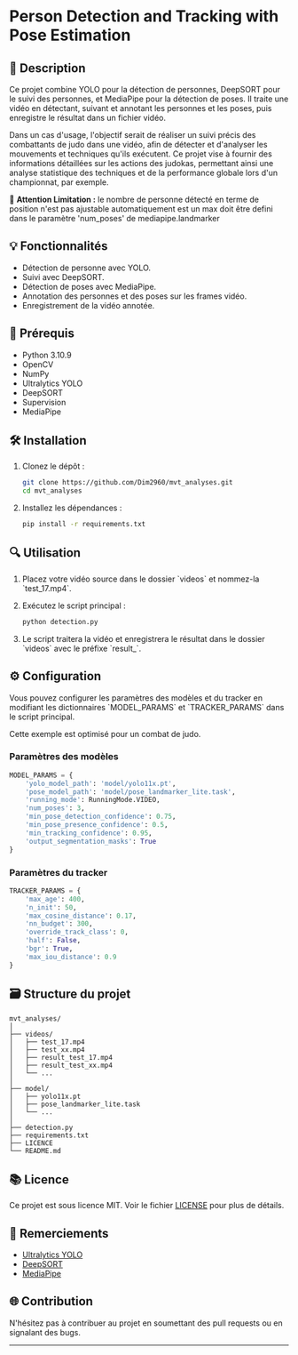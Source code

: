 # Person Detection and Tracking with Pose Estimation

## 🌟 Description

Ce projet combine YOLO pour la détection de personnes, DeepSORT pour le suivi des personnes, et MediaPipe pour la détection de poses. Il traite une vidéo en détectant, suivant et annotant les personnes et les poses, puis enregistre le résultat dans un fichier vidéo.

Dans un cas d'usage, l'objectif serait de réaliser un suivi précis des combattants de judo dans une vidéo, afin de détecter et d'analyser les mouvements et techniques qu'ils exécutent. Ce projet vise à fournir des informations détaillées sur les actions des judokas, permettant ainsi une analyse statistique des techniques et de la performance globale lors d'un championnat, par exemple.

🚨 **Attention Limitation :** le nombre de personne détecté en terme de position n'est pas ajustable automatiquement est un max doit être defini dans le paramètre 'num_poses' de mediapipe.landmarker 

## 💡 Fonctionnalités

- Détection de personne avec YOLO.
- Suivi avec DeepSORT.
- Détection de poses avec MediaPipe.
- Annotation des personnes et des poses sur les frames vidéo.
- Enregistrement de la vidéo annotée.

## 💪 Prérequis

- Python 3.10.9
- OpenCV
- NumPy
- Ultralytics YOLO
- DeepSORT
- Supervision
- MediaPipe

## 🛠 Installation

1. Clonez le dépôt :

    ```bash
    git clone https://github.com/Dim2960/mvt_analyses.git
    cd mvt_analyses
    ```

2. Installez les dépendances :

    ```bash
    pip install -r requirements.txt
    ```

## 🔍 Utilisation

1. Placez votre vidéo source dans le dossier \`videos\` et nommez-la \`test_17.mp4\`.

2. Exécutez le script principal :

    ```bash
    python detection.py
    ```

3. Le script traitera la vidéo et enregistrera le résultat dans le dossier \`videos\` avec le préfixe \`result_\`.

## ⚙️ Configuration

Vous pouvez configurer les paramètres des modèles et du tracker en modifiant les dictionnaires \`MODEL_PARAMS\` et \`TRACKER_PARAMS\` dans le script principal.

Cette exemple est optimisé pour un combat de judo.

### Paramètres des modèles

```python
MODEL_PARAMS = {
    'yolo_model_path': 'model/yolo11x.pt',
    'pose_model_path': 'model/pose_landmarker_lite.task',
    'running_mode': RunningMode.VIDEO,
    'num_poses': 3,
    'min_pose_detection_confidence': 0.75,
    'min_pose_presence_confidence': 0.5,
    'min_tracking_confidence': 0.95,
    'output_segmentation_masks': True
}
```

### Paramètres du tracker

```python
TRACKER_PARAMS = {
    'max_age': 400,
    'n_init': 50,
    'max_cosine_distance': 0.17,
    'nn_budget': 300,
    'override_track_class': 0,
    'half': False,
    'bgr': True,
    'max_iou_distance': 0.9
}
```

## 🗃️ Structure du projet

```
mvt_analyses/
│
├── videos/
│   ├── test_17.mp4
│   ├── test_xx.mp4
│   ├── result_test_17.mp4
│   ├── result_test_xx.mp4
│   └── ...
│
├── model/
│   ├── yolo11x.pt
│   ├── pose_landmarker_lite.task
│   └── ...
│
├── detection.py
├── requirements.txt
├── LICENCE
└── README.md
```

## 📚 Licence

Ce projet est sous licence MIT. Voir le fichier [LICENSE](LICENSE) pour plus de détails.

## 🙏 Remerciements

- [Ultralytics YOLO](https://github.com/ultralytics)
- [DeepSORT](https://github.com/nwojke/deep_sort)
- [MediaPipe](https://ai.google.dev/edge/mediapipe/solutions/)

## 🌐 Contribution

N'hésitez pas à contribuer au projet en soumettant des pull requests ou en signalant des bugs.

---